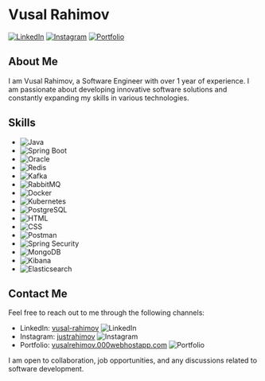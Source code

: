 # Vusal Rahimov

[![LinkedIn](https://img.shields.io/badge/LinkedIn-vusal--rahimov-blue)](https://www.linkedin.com/in/vusal-rahimov)
[![Instagram](https://img.shields.io/badge/Instagram-justrahimov-yellow)](https://www.instagram.com/justrahimov)
[![Portfolio](https://img.shields.io/badge/Portfolio-vusalrehimov.000webhostapp.com-orange)](https://vusalrehimov.000webhostapp.com)

## About Me

I am Vusal Rahimov, a Software Engineer with over 1 year of experience. I am passionate about developing innovative software solutions and constantly expanding my skills in various technologies.

## Skills

- ![Java](https://img.icons8.com/color/48/000000/java-coffee-cup-logo--v1.png)
- ![Spring Boot](https://img.icons8.com/color/48/000000/spring-logo.png)
- ![Oracle](https://img.icons8.com/color/48/000000/oracle-logo.png)
- ![Redis](https://img.icons8.com/color/48/000000/redis.png)
- ![Kafka](https://img.icons8.com/color/48/000000/apache-kafka.png)
- ![RabbitMQ](https://img.icons8.com/color/48/000000/rabbitmq.png)
- ![Docker](https://img.icons8.com/color/48/000000/docker.png)
- ![Kubernetes](https://img.icons8.com/color/48/000000/kubernetes.png)
- ![PostgreSQL](https://img.icons8.com/color/48/000000/postgresql.png)
- ![HTML](https://img.icons8.com/color/48/000000/html-5--v1.png)
- ![CSS](https://img.icons8.com/color/48/000000/css3.png)
- ![Postman](https://img.icons8.com/color/48/000000/postman-api.png)
- ![Spring Security](https://img.icons8.com/color/48/000000/spring-security.png)
- ![MongoDB](https://img.icons8.com/color/48/000000/mongodb.png)
- ![Kibana](https://img.icons8.com/color/48/000000/kibana.png)
- ![Elasticsearch](https://img.icons8.com/color/48/000000/elasticsearch.png)

## Contact Me

Feel free to reach out to me through the following channels:

- LinkedIn: [vusal-rahimov](https://www.linkedin.com/in/vusal-rahimov) ![LinkedIn](https://img.icons8.com/color/48/000000/linkedin.png)
- Instagram: [justrahimov](https://www.instagram.com/justrahimov) ![Instagram](https://img.icons8.com/color/48/000000/instagram-new.png)
- Portfolio: [vusalrehimov.000webhostapp.com](https://vusalrehimov.000webhostapp.com) ![Portfolio](https://img.icons8.com/color/48/000000/domain.png)

I am open to collaboration, job opportunities, and any discussions related to software development.
